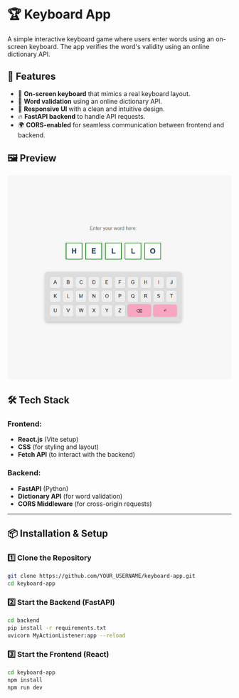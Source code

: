 # 🏆 Keyboard App

A simple interactive keyboard game where users enter words using an on-screen keyboard. The app verifies the word's validity using an online dictionary API.

## 🚀 Features
- 🎹 **On-screen keyboard** that mimics a real keyboard layout.
- 📝 **Word validation** using an online dictionary API.
- 🎨 **Responsive UI** with a clean and intuitive design.
- 🔥 **FastAPI backend** to handle API requests.
- 🌍 **CORS-enabled** for seamless communication between frontend and backend.

## 🖼️ Preview
![Keyboard App Screenshot](./keyboard-app/public/keyboard-app-screenshot.png)

## 🛠️ Tech Stack
### Frontend:
- **React.js** (Vite setup)
- **CSS** (for styling and layout)
- **Fetch API** (to interact with the backend)

### Backend:
- **FastAPI** (Python)
- **Dictionary API** (for word validation)
- **CORS Middleware** (for cross-origin requests)

---

## 📦 Installation & Setup

### 1️⃣ Clone the Repository
```sh
git clone https://github.com/YOUR_USERNAME/keyboard-app.git
cd keyboard-app
```
### 2️⃣ Start the Backend (FastAPI)
```sh
cd backend
pip install -r requirements.txt
uvicorn MyActionListener:app --reload
```
### 3️⃣ Start the Frontend (React)
```sh
cd keyboard-app
npm install
npm run dev
```

